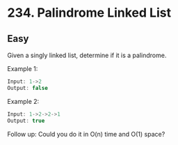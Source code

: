 # 234. Palindrome Linked List

## Easy

Given a singly linked list, determine if it is a palindrome.

Example 1:

``` cpp
Input: 1->2
Output: false
```

Example 2:

```cpp
Input: 1->2->2->1
Output: true
```

Follow up:
Could you do it in O(n) time and O(1) space?
